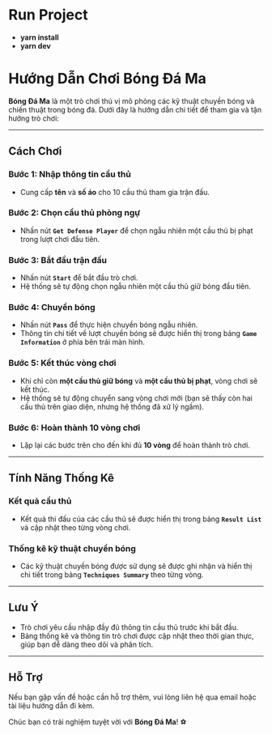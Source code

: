 # Run Project
- **yarn install**
- **yarn dev**
# Hướng Dẫn Chơi **Bóng Đá Ma**

**Bóng Đá Ma** là một trò chơi thú vị mô phỏng các kỹ thuật chuyền bóng và chiến thuật trong bóng đá. Dưới đây là hướng dẫn chi tiết để tham gia và tận hưởng trò chơi:

---

## **Cách Chơi**

### **Bước 1**: Nhập thông tin cầu thủ

-   Cung cấp **tên** và **số áo** cho 10 cầu thủ tham gia trận đấu.

### **Bước 2**: Chọn cầu thủ phòng ngự

-   Nhấn nút **`Get Defense Player`** để chọn ngẫu nhiên một cầu thủ bị phạt trong lượt chơi đầu tiên.

### **Bước 3**: Bắt đầu trận đấu

-   Nhấn nút **`Start`** để bắt đầu trò chơi.
-   Hệ thống sẽ tự động chọn ngẫu nhiên một cầu thủ giữ bóng đầu tiên.

### **Bước 4**: Chuyền bóng

-   Nhấn nút **`Pass`** để thực hiện chuyền bóng ngẫu nhiên.
-   Thông tin chi tiết về lượt chuyền bóng sẽ được hiển thị trong bảng **`Game Information`** ở phía bên trái màn hình.

### **Bước 5**: Kết thúc vòng chơi

-   Khi chỉ còn **một cầu thủ giữ bóng** và **một cầu thủ bị phạt**, vòng chơi sẽ kết thúc.
-   Hệ thống sẽ tự động chuyển sang vòng chơi mới (bạn sẽ thấy còn hai cầu thủ trên giao diện, nhưng hệ thống đã xử lý ngầm).

### **Bước 6**: Hoàn thành 10 vòng chơi

-   Lặp lại các bước trên cho đến khi đủ **10 vòng** để hoàn thành trò chơi.

---

## **Tính Năng Thống Kê**

### **Kết quả cầu thủ**

-   Kết quả thi đấu của các cầu thủ sẽ được hiển thị trong bảng **`Result List`** và cập nhật theo từng vòng chơi.

### **Thống kê kỹ thuật chuyền bóng**

-   Các kỹ thuật chuyền bóng được sử dụng sẽ được ghi nhận và hiển thị chi tiết trong bảng **`Techniques Summary`** theo từng vòng.

---

## **Lưu Ý**

-   Trò chơi yêu cầu nhập đầy đủ thông tin cầu thủ trước khi bắt đầu.
-   Bảng thống kê và thông tin trò chơi được cập nhật theo thời gian thực, giúp bạn dễ dàng theo dõi và phân tích.

---

## **Hỗ Trợ**

Nếu bạn gặp vấn đề hoặc cần hỗ trợ thêm, vui lòng liên hệ qua email hoặc tài liệu hướng dẫn đi kèm.

Chúc bạn có trải nghiệm tuyệt vời với **Bóng Đá Ma**! ⚽
